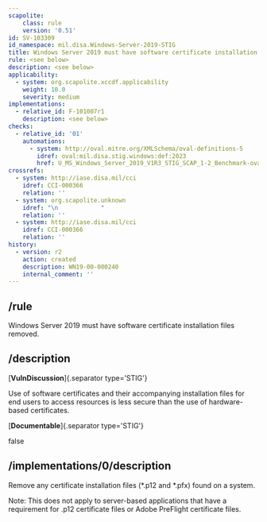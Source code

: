 ```yaml
---
scapolite:
    class: rule
    version: '0.51'
id: SV-103309
id_namespace: mil.disa.Windows-Server-2019-STIG
title: Windows Server 2019 must have software certificate installation files removed.
rule: <see below>
description: <see below>
applicability:
  - system: org.scapolite.xccdf.applicability
    weight: 10.0
    severity: medium
implementations:
  - relative_id: F-101007r1
    description: <see below>
checks:
  - relative_id: '01'
    automations:
      - system: http://oval.mitre.org/XMLSchema/oval-definitions-5
        idref: oval:mil.disa.stig.windows:def:2023
        href: U_MS_Windows_Server_2019_V1R3_STIG_SCAP_1-2_Benchmark-oval.xml
crossrefs:
  - system: http://iase.disa.mil/cci
    idref: CCI-000366
    relation: ''
  - system: org.scapolite.unknown
    idref: "\n            "
    relation: ''
  - system: http://iase.disa.mil/cci
    idref: CCI-000366
    relation: ''
history:
  - version: r2
    action: created
    description: WN19-00-000240
    internal_comment: ''
---
```



## /rule

Windows Server 2019 must have software certificate installation files removed.

## /description

[**VulnDiscussion**]{.separator type='STIG'}

Use of software certificates and their accompanying installation files for end users to access resources is less secure than the use of hardware-based certificates.

[**Documentable**]{.separator type='STIG'}

false

## /implementations/0/description

Remove any certificate installation files (*.p12 and *.pfx) found on a system.

Note: This does not apply to server-based applications that have a requirement for .p12 certificate files or Adobe PreFlight certificate files.
